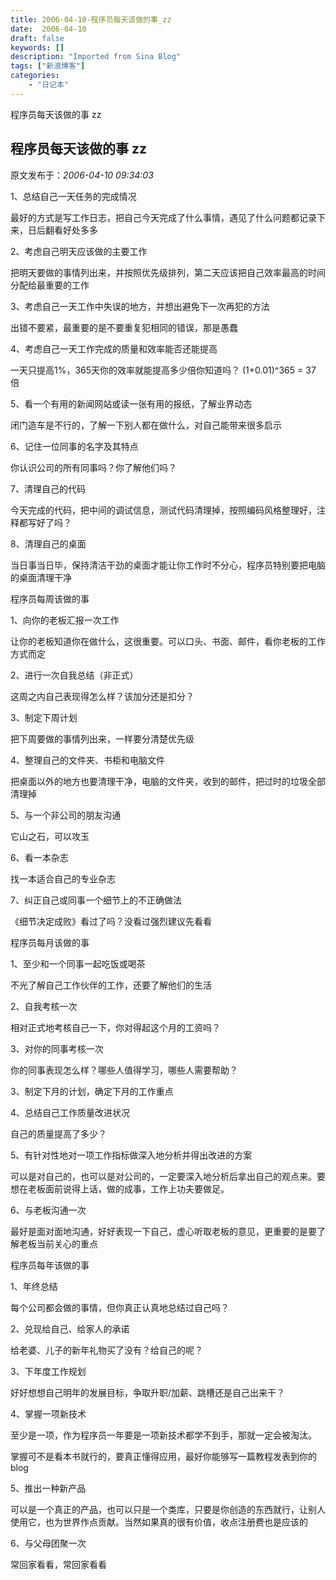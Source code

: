 ```yaml
---
title: 2006-04-10-程序员每天该做的事_zz
date:  2006-04-10
draft: false
keywords: []
description: "Imported from Sina Blog"
tags: ["新浪博客"]
categories: 
    - "日记本"
---
```

程序员每天该做的事 zz
## 程序员每天该做的事 zz

 原文发布于：*2006-04-10 09:34:03*

1、总结自己一天任务的完成情况

最好的方式是写工作日志，把自己今天完成了什么事情，遇见了什么问题都记录下来，日后翻看好处多多

2、考虑自己明天应该做的主要工作

把明天要做的事情列出来，并按照优先级排列，第二天应该把自己效率最高的时间分配给最重要的工作

3、考虑自己一天工作中失误的地方，并想出避免下一次再犯的方法

出错不要紧，最重要的是不要重复犯相同的错误，那是愚蠢

4、考虑自己一天工作完成的质量和效率能否还能提高

一天只提高1%，365天你的效率就能提高多少倍你知道吗？ (1+0.01)^365 = 37 倍

5、看一个有用的新闻网站或读一张有用的报纸，了解业界动态

闭门造车是不行的，了解一下别人都在做什么，对自己能带来很多启示

6、记住一位同事的名字及其特点

你认识公司的所有同事吗？你了解他们吗？

7、清理自己的代码

今天完成的代码，把中间的调试信息，测试代码清理掉，按照编码风格整理好，注释都写好了吗？

8、清理自己的桌面

当日事当日毕，保持清洁干劲的桌面才能让你工作时不分心，程序员特别要把电脑的桌面清理干净

程序员每周该做的事

1、向你的老板汇报一次工作

让你的老板知道你在做什么，这很重要。可以口头、书面、邮件，看你老板的工作方式而定

2、进行一次自我总结（非正式）

这周之内自己表现得怎么样？该加分还是扣分？

3、制定下周计划

把下周要做的事情列出来，一样要分清楚优先级

4、整理自己的文件夹、书柜和电脑文件

把桌面以外的地方也要清理干净，电脑的文件夹，收到的邮件，把过时的垃圾全部清理掉

5、与一个非公司的朋友沟通

它山之石，可以攻玉

6、看一本杂志

找一本适合自己的专业杂志

7、纠正自己或同事一个细节上的不正确做法

《细节决定成败》看过了吗？没看过强烈建议先看看

程序员每月该做的事

1、至少和一个同事一起吃饭或喝茶

不光了解自己工作伙伴的工作，还要了解他们的生活

2、自我考核一次

相对正式地考核自己一下，你对得起这个月的工资吗？

3、对你的同事考核一次

你的同事表现怎么样？哪些人值得学习，哪些人需要帮助？

3、制定下月的计划，确定下月的工作重点

4、总结自己工作质量改进状况

自己的质量提高了多少？

5、有针对性地对一项工作指标做深入地分析并得出改进的方案

可以是对自己的，也可以是对公司的，一定要深入地分析后拿出自己的观点来。要想在老板面前说得上话，做的成事，工作上功夫要做足。

6、与老板沟通一次

最好是面对面地沟通，好好表现一下自己，虚心听取老板的意见，更重要的是要了解老板当前关心的重点

程序员每年该做的事

1、年终总结

每个公司都会做的事情，但你真正认真地总结过自己吗？

2、兑现给自己、给家人的承诺

给老婆、儿子的新年礼物买了没有？给自己的呢？

3、下年度工作规划

好好想想自己明年的发展目标，争取升职/加薪、跳槽还是自己出来干？

4、掌握一项新技术

至少是一项，作为程序员一年要是一项新技术都学不到手，那就一定会被淘汰。

掌握可不是看本书就行的，要真正懂得应用，最好你能够写一篇教程发表到你的blog

5、推出一种新产品

可以是一个真正的产品，也可以只是一个类库，只要是你创造的东西就行，让别人使用它，也为世界作点贡献。当然如果真的很有价值，收点注册费也是应该的

6、与父母团聚一次

常回家看看，常回家看看


